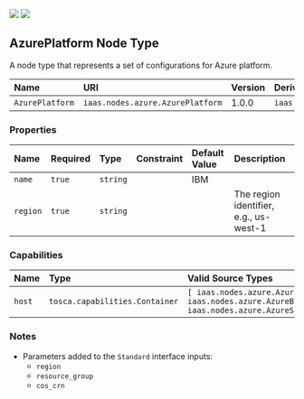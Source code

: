 ![](https://img.shields.io/badge/Status:-RELEASED-green)
![](https://img.shields.io/badge/%20-DEPLOYABLE-blueviolet)

## AzurePlatform Node Type

A node type that represents a set of configurations for Azure platform.

| Name | URI | Version | Derived From |
|:---- |:--- |:------- |:------------ |
| `AzurePlatform` | `iaas.nodes.azure.AzurePlatform` | 1.0.0 | `iaas.nodes.abstract.CloudPlatform` |

### Properties

| Name | Required | Type | Constraint | Default Value | Description |
|:---- |:-------- |:---- |:---------- |:------------- |:----------- |
| `name` | `true` | `string` |  | IBM |  |
| `region` | `true` | `string` |  |  | The region identifier, e.g., us-west-1 |


### Capabilities

| Name | Type | Valid Source Types | Occurrences |
|:---- |:---- |:------------------ |:----------- |
| `host` | `tosca.capabilities.Container` | `[ iaas.nodes.azure.AzureFunctionApp, iaas.nodes.azure.AzureBlobStorageContainer, iaas.nodes.azure.AzureStorageQueue ]` | [1, UNBOUNDED] |

### Notes

* Parameters added to the `Standard` interface inputs:
    * `region`
    * `resource_group`
    * `cos_crn`